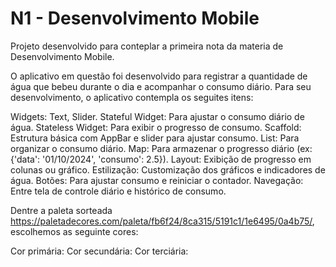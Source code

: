 # N1 - Desenvolvimento Mobile

Projeto desenvolvido para conteplar a primeira nota da materia de Desenvolvimento Mobile.

O aplicativo em questão foi desenvolvido para registrar a quantidade de água que bebeu durante o dia e acompanhar o consumo diário. Para seu desenvolvimento, o aplicativo contempla os seguites itens:

Widgets: Text, Slider.
Stateful Widget: Para ajustar o consumo diário de água.
Stateless Widget: Para exibir o progresso de consumo.
Scaffold: Estrutura básica com AppBar e slider para ajustar consumo.
List: Para organizar o consumo diário.
Map: Para armazenar o progresso diário (ex: {'data': '01/10/2024', 'consumo': 2.5}).
Layout: Exibição de progresso em colunas ou gráfico.
Estilização: Customização dos gráficos e indicadores de água.
Botões: Para ajustar consumo e reiniciar o contador.
Navegação: Entre tela de controle diário e histórico de consumo.

Dentre a paleta sorteada <https://paletadecores.com/paleta/fb6f24/8ca315/5191c1/1e6495/0a4b75/>, escolhemos as seguinte cores:

Cor primária: 
Cor secundária:
Cor terciária: 
